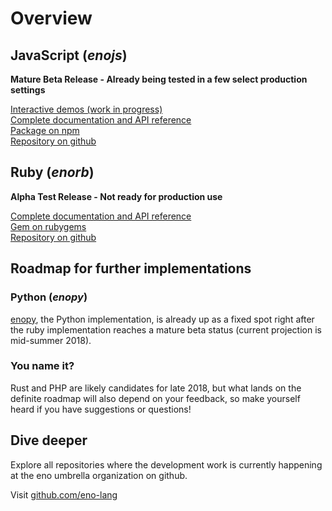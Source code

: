 # Overview

## JavaScript (*enojs*)

**Mature Beta Release - Already being tested in a few select production settings**

[Interactive demos (work in progress)](https://eno-lang.org/demo/)  
[Complete documentation and API reference](https://eno-lang.org/js/)  
[Package on npm](https://npmjs.com/package/enojs)  
[Repository on github](https://github.com/eno-lang/enojs)

## Ruby (*enorb*)

**Alpha Test Release - Not ready for production use**

[Complete documentation and API reference](https://eno-lang.org/rb/)  
[Gem on rubygems](https://rubygems.org/gems/enorb)  
[Repository on github](https://github.com/eno-lang/enorb)

## Roadmap for further implementations

### Python (*enopy*)

[enopy](https://github.com/eno-lang/enopy), the Python implementation, is
already up as a fixed spot right after the ruby implementation reaches a mature
beta status (current projection is mid-summer 2018).

### You name it?

Rust and PHP are likely candidates for late 2018, but what lands on the definite roadmap will also
depend on your feedback, so make yourself heard if you have suggestions or questions!

## Dive deeper

Explore all repositories where the development work is currently happening at the eno umbrella organization on github.

Visit [github.com/eno-lang](https://github.com/eno-lang)
